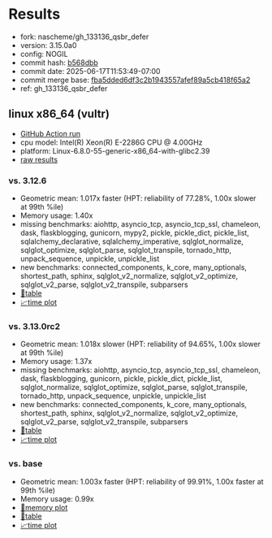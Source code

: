 # Results

- fork: nascheme/gh_133136_qsbr_defer
- version: 3.15.0a0
- config: NOGIL
- commit hash: [b568dbb](https://github.com/nascheme/cpython/commit/b568dbb)
- commit date: 2025-06-17T11:53:49-07:00
- commit merge base: [fba5dded6df3c2b1943557afef89a5cb418f65a2](https://github.com/python/cpython/commit/fba5dded6df3c2b1943557afef89a5cb418f65a2)
- ref: gh_133136_qsbr_defer

## linux x86_64 (vultr)

- [GitHub Action run](https://github.com/facebookexperimental/free-threading-benchmarking/actions/runs/15716179933)
- cpu model: Intel(R) Xeon(R) E-2286G CPU @ 4.00GHz
- platform: Linux-6.8.0-55-generic-x86_64-with-glibc2.39
- [raw results](bm-20250617-vultr-x86_64-nascheme-gh_133136_qsbr_defer-3.15.0a0-b568dbb.json)

### vs. 3.12.6

- Geometric mean: 1.017x faster (HPT: reliability of 77.28%, 1.00x slower at 99th %ile)
- Memory usage: 1.40x
- missing benchmarks: aiohttp, asyncio_tcp, asyncio_tcp_ssl, chameleon, dask, flaskblogging, gunicorn, mypy2, pickle, pickle_dict, pickle_list, sqlalchemy_declarative, sqlalchemy_imperative, sqlglot_normalize, sqlglot_optimize, sqlglot_parse, sqlglot_transpile, tornado_http, unpack_sequence, unpickle, unpickle_list
- new benchmarks: connected_components, k_core, many_optionals, shortest_path, sphinx, sqlglot_v2_normalize, sqlglot_v2_optimize, sqlglot_v2_parse, sqlglot_v2_transpile, subparsers
- [📄table](bm-20250617-vultr-x86_64-nascheme-gh_133136_qsbr_defer-3.15.0a0-b568dbb-vs-3.12.6.md)
- [📈time plot](bm-20250617-vultr-x86_64-nascheme-gh_133136_qsbr_defer-3.15.0a0-b568dbb-vs-3.12.6.svg)

### vs. 3.13.0rc2

- Geometric mean: 1.018x slower (HPT: reliability of 94.65%, 1.00x slower at 99th %ile)
- Memory usage: 1.37x
- missing benchmarks: aiohttp, asyncio_tcp, asyncio_tcp_ssl, chameleon, dask, flaskblogging, gunicorn, pickle, pickle_dict, pickle_list, sqlglot_normalize, sqlglot_optimize, sqlglot_parse, sqlglot_transpile, tornado_http, unpack_sequence, unpickle, unpickle_list
- new benchmarks: connected_components, k_core, many_optionals, shortest_path, sphinx, sqlglot_v2_normalize, sqlglot_v2_optimize, sqlglot_v2_parse, sqlglot_v2_transpile, subparsers
- [📄table](bm-20250617-vultr-x86_64-nascheme-gh_133136_qsbr_defer-3.15.0a0-b568dbb-vs-3.13.0rc2.md)
- [📈time plot](bm-20250617-vultr-x86_64-nascheme-gh_133136_qsbr_defer-3.15.0a0-b568dbb-vs-3.13.0rc2.svg)

### vs. base

- Geometric mean: 1.003x faster (HPT: reliability of 99.91%, 1.00x faster at 99th %ile)
- Memory usage: 0.99x
- [🧠memory plot](bm-20250617-vultr-x86_64-nascheme-gh_133136_qsbr_defer-3.15.0a0-b568dbb-vs-base-mem.svg)
- [📄table](bm-20250617-vultr-x86_64-nascheme-gh_133136_qsbr_defer-3.15.0a0-b568dbb-vs-base.md)
- [📈time plot](bm-20250617-vultr-x86_64-nascheme-gh_133136_qsbr_defer-3.15.0a0-b568dbb-vs-base.svg)

